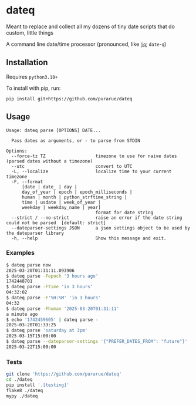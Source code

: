 # dateq

Meant to replace and collect all my dozens of tiny date scripts that do custom, little things

A command line date/time processor (pronounced, like [`jq`](https://jqlang.org/); `date`-`q`)

## Installation

Requires `python3.10+`

To install with pip, run:

```
pip install git+https://github.com/purarue/dateq
```

## Usage

```
Usage: dateq parse [OPTIONS] DATE...

  Pass dates as arguments, or - to parse from STDIN

Options:
  --force-tz TZ                   timezone to use for naive dates (parsed dates without a timezone)
  --utc                           convert to UTC
  -L, --localize                  localize time to your current timezone
  -F, --format
      [date | date_ | day |
      day_of_year | epoch | epoch_milliseconds |
      human | month | python_strftime_string |
      time | usdate | week_of_year |
      weekday | weekday_name | year]
                                  format for date string
  --strict / --no-strict          raise an error if the date string could not be parsed  [default: strict]
  --dateparser-settings JSON      a json settings object to be used by the dateparser library
  -h, --help                      Show this message and exit.
```

### Examples

```bash
$ dateq parse now
2025-03-20T01:31:11.093906
$ dateq parse -Fepoch '3 hours ago'
1742448701
$ dateq parse -Ftime 'in 3 hours'
04:32:02
$ dateq parse -F'%H:%M' 'in 3 hours'
04:32
$ dateq parse -Fhuman '2025-03-20T01:31:11'
a minute ago
$ echo '1742459605' | dateq parse -
2025-03-20T01:33:25
$ dateq parse 'saturday at 3pm'
2025-03-15T15:00:00
$ dateq parse --dateparser-settings '{"PREFER_DATES_FROM": "future"}' 'saturday at 3pm'
2025-03-22T15:00:00
```

### Tests

```bash
git clone 'https://github.com/purarue/dateq'
cd ./dateq
pip install '.[testing]'
flake8 ./dateq
mypy ./dateq
```
